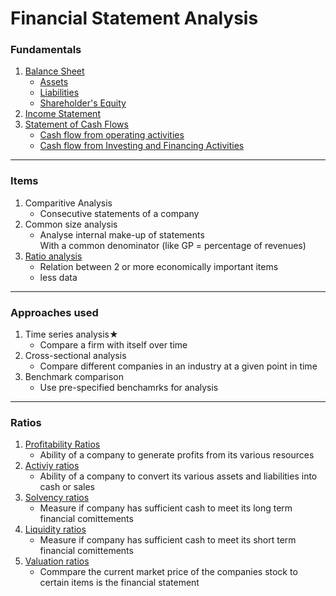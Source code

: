 <h1>Financial Statement Analysis</h1>

### Fundamentals
1. [Balance Sheet](balance-sheet)
    - [Assets](assets)
    - [Liabilities](liabilities)
    - [Shareholder's Equity](shareholders-equity)
2.  [Income Statement](income-statement)
3.  [Statement of Cash Flows](statement-of-cash-flows)
    - [Cash flow from operating activities](cash-flow-from-operating-activities)
    - [Cash flow from Investing and Financing Activities](cash-flow-from-investing-and-financing-activities)
---

### Items
1. Comparitive Analysis  
    -   Consecutive statements of a company  
2. Common size analysis  
    - Analyse internal make-up of statements  
    With a common denominator (like GP = percentage of revenues)  
3. [Ratio analysis](#user-content-ratios)  
    - Relation between 2 or more economically important items 
    - less data
---
### Approaches used
1. Time series analysis★  
    - Compare a firm with itself over time  
2.  Cross-sectional analysis  
    - Compare different companies in an industry at a given point in time  
3. Benchmark comparison  
    - Use pre-specified benchamrks for analysis  
<hr>

### <a name="ratios">Ratios</a>  
1. [Profitability Ratios](profitability-ratios)  
    - Ability of a company to generate profits from its various resources  
2. [Activiy ratios](activity-ratios)  
    - Ability of a company to convert its various assets and liabilities into cash or sales  
3. [Solvency ratios](solvency-ratios) 
    - Measure if company has sufficient cash to meet its long term financial comittements   
4. [Liquidity ratios](liquidity-ratios) 
    - Measure if company has sufficient cash to meet its short term financial comittements  
5. [Valuation ratios](valuation-ratios)   
    - Commpare the current market price of the companies stock to certain items is the financial statement  